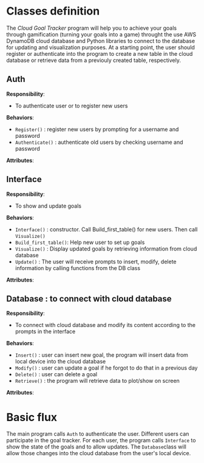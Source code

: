 # Classes definition
The *Cloud Goal Tracker* program will help you to achieve your goals through gamification (turning your goals into a game) throught the use AWS DynamoDB cloud database and Python libraries to connect to the database for updating and visualization purposes. At a starting point, the user should register or authenticate into the program to create a new table in the cloud database or retrieve data from a previouly created table, respectively.

## Auth

__Responsibility__:
* To authenticate user or to register new users

__Behaviors__:
* `Register()` : register new users by prompting for a username and password
* `Authenticate()` : authenticate old users by checking username and password

__Attributes__:



## Interface

__Responsibility__:
* To show and update goals

__Behaviors__:
* `Interface()` : constructor. Call Build_first_table() for new users. Then call `Visualize()`
* `Build_first_table()`: Help new user to set up goals
* `Visualize()` : Display updated goals by retrieving information from cloud database
* `Update()`    : The user will receive prompts to insert, modify, delete information by calling functions from the DB class

__Attributes__:



## Database : to connect with cloud database

__Responsibility__:
* To connect with cloud database and modify its content according to the prompts in the interface

__Behaviors__:
* `Insert()`   : user can insert new goal, the program will insert data from local device into the cloud database
* `Modify()`   : user can update a goal if he forgot to do that in a previous day
* `Delete()`   : user can delete a goal
* `Retrieve()` : the program will retrieve data to plot/show on screen

__Attributes__:





# Basic flux

The main program calls `Auth` to authenticate the user. Different users can participate in the goal tracker. For each user, the program calls `Interface` to show the state of the goals and to allow updates. The `Database`class will allow those changes into the cloud database from the user's local device.